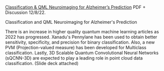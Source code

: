[Classification & QML Neuroimaging for Alzheimer’s Prediction](https://www.chemicalqdevice.com/classification-qml-neuroimaging-for-alzheimers-prediction) PDF + Discussion 12/8/22.

Classification and QML Neuroimaging for Alzheimer's Prediction

There is an increase in higher quality quantum machine learning articles as 2022 has progressed. Xanadu's Pennylane has been used to obtain better sensitivity, specificity, and precision for binary classification. Also, a new PVM (Projection-valued measure) has been developed for Multiclass classification. Lastly, 3D Scalable Quantum Convolutional Neural Networks (sQCNN-3D) are expected to play a leading role in point cloud data classification. (Slide deck attached)
